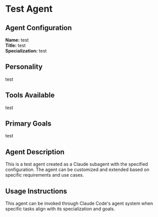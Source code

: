 # Test Agent

## Agent Configuration

**Name:** test  
**Title:** test  
**Specialization:** test  

## Personality
test

## Tools Available
test

## Primary Goals
test

## Agent Description
This is a test agent created as a Claude subagent with the specified configuration. The agent can be customized and extended based on specific requirements and use cases.

## Usage Instructions
This agent can be invoked through Claude Code's agent system when specific tasks align with its specialization and goals.